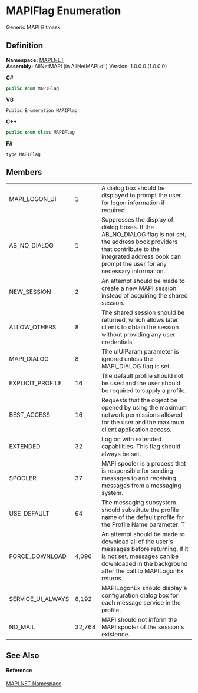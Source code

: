 # MAPIFlag Enumeration


Generic MAPI Bitmask



## Definition
**Namespace:** <a href="5bef4637-66f8-16d4-e5f4-4d0da57a1538.md">MAPI.NET</a>  
**Assembly:** AllNetMAPI (in AllNetMAPI.dll) Version: 1.0.0.0 (1.0.0.0)

**C#**
``` C#
public enum MAPIFlag
```
**VB**
``` VB
Public Enumeration MAPIFlag
```
**C++**
``` C++
public enum class MAPIFlag
```
**F#**
``` F#
type MAPIFlag
```



## Members
<table>
<tr>
<td>MAPI_LOGON_UI</td>
<td>1</td>
<td>A dialog box should be displayed to prompt the user for logon information if required.</td></tr>
<tr>
<td>AB_NO_DIALOG</td>
<td>1</td>
<td>Suppresses the display of dialog boxes. If the AB_NO_DIALOG flag is not set, the address book providers that contribute to the integrated address book can prompt the user for any necessary information.</td></tr>
<tr>
<td>NEW_SESSION</td>
<td>2</td>
<td>An attempt should be made to create a new MAPI session instead of acquiring the shared session.</td></tr>
<tr>
<td>ALLOW_OTHERS</td>
<td>8</td>
<td>The shared session should be returned, which allows later clients to obtain the session without providing any user credentials.</td></tr>
<tr>
<td>MAPI_DIALOG</td>
<td>8</td>
<td>The ulUIParam parameter is ignored unless the MAPI_DIALOG flag is set.</td></tr>
<tr>
<td>EXPLICIT_PROFILE</td>
<td>16</td>
<td>The default profile should not be used and the user should be required to supply a profile.</td></tr>
<tr>
<td>BEST_ACCESS</td>
<td>16</td>
<td>Requests that the object be opened by using the maximum network permissions allowed for the user and the maximum client application access.</td></tr>
<tr>
<td>EXTENDED</td>
<td>32</td>
<td>Log on with extended capabilities. This flag should always be set.</td></tr>
<tr>
<td>SPOOLER</td>
<td>37</td>
<td>MAPI spooler is a process that is responsible for sending messages to and receiving messages from a messaging system.</td></tr>
<tr>
<td>USE_DEFAULT</td>
<td>64</td>
<td>The messaging subsystem should substitute the profile name of the default profile for the Profile Name parameter. T</td></tr>
<tr>
<td>FORCE_DOWNLOAD</td>
<td>4,096</td>
<td>An attempt should be made to download all of the user's messages before returning. If it is not set, messages can be downloaded in the background after the call to MAPILogonEx returns.</td></tr>
<tr>
<td>SERVICE_UI_ALWAYS</td>
<td>8,192</td>
<td>MAPILogonEx should display a configuration dialog box for each message service in the profile.</td></tr>
<tr>
<td>NO_MAIL</td>
<td>32,768</td>
<td>MAPI should not inform the MAPI spooler of the session's existence.</td></tr>
</table>

## See Also


#### Reference
<a href="5bef4637-66f8-16d4-e5f4-4d0da57a1538.md">MAPI.NET Namespace</a>  
